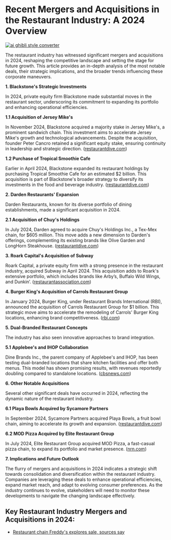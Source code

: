 # Recent Mergers and Acquisitions in the Restaurant Industry: A 2024 Overview

[![ai ghibli style converter](https://i.imgur.com/dwt8Y5G.gif)](https://witbeam.net/slzx)

The restaurant industry has witnessed significant mergers and acquisitions in 2024, reshaping the competitive landscape and setting the stage for future growth. This article provides an in-depth analysis of the most notable deals, their strategic implications, and the broader trends influencing these corporate maneuvers.

**1. Blackstone's Strategic Investments**

In 2024, private equity firm Blackstone made substantial moves in the restaurant sector, underscoring its commitment to expanding its portfolio and enhancing operational efficiencies.

**1.1 Acquisition of Jersey Mike's**

In November 2024, Blackstone acquired a majority stake in Jersey Mike's, a prominent sandwich chain. This investment aims to accelerate Jersey Mike's growth and technological advancements. Despite the acquisition, founder Peter Cancro retained a significant equity stake, ensuring continuity in leadership and strategic direction. ([restaurantdive.com](https://www.restaurantdive.com/news/10-biggest-restaurant-mergers-acquisitions-2024/735009/?utm_source=openai))

**1.2 Purchase of Tropical Smoothie Cafe**

Earlier in April 2024, Blackstone expanded its restaurant holdings by purchasing Tropical Smoothie Cafe for an estimated $2 billion. This acquisition is part of Blackstone's broader strategy to diversify its investments in the food and beverage industry. ([restaurantdive.com](https://www.restaurantdive.com/news/10-biggest-restaurant-mergers-acquisitions-2024/735009/?utm_source=openai))

**2. Darden Restaurants' Expansion**

Darden Restaurants, known for its diverse portfolio of dining establishments, made a significant acquisition in 2024.

**2.1 Acquisition of Chuy's Holdings**

In July 2024, Darden agreed to acquire Chuy's Holdings Inc., a Tex-Mex chain, for $605 million. This move adds a new dimension to Darden's offerings, complementing its existing brands like Olive Garden and LongHorn Steakhouse. ([restaurantdive.com](https://www.restaurantdive.com/news/10-biggest-restaurant-mergers-acquisitions-2024/735009/?utm_source=openai))

**3. Roark Capital's Acquisition of Subway**

Roark Capital, a private equity firm with a strong presence in the restaurant industry, acquired Subway in April 2024. This acquisition adds to Roark's extensive portfolio, which includes brands like Arby’s, Buffalo Wild Wings, and Dunkin’. ([restaurantassociation.com](https://restaurantassociation.com/posts/major-restaurant-mergers-and-acquisitions-in-2024/?utm_source=openai))

**4. Burger King's Acquisition of Carrols Restaurant Group**

In January 2024, Burger King, under Restaurant Brands International (RBI), announced the acquisition of Carrols Restaurant Group for $1 billion. This strategic move aims to accelerate the remodeling of Carrols' Burger King locations, enhancing brand competitiveness. ([rbi.com](https://www.rbi.com/English/news/news-details/2024/Burger-King-Company-to-Acquire-Carrols-Restaurant-Group/default.aspx?utm_source=openai))

**5. Dual-Branded Restaurant Concepts**

The industry has also seen innovative approaches to brand integration.

**5.1 Applebee's and IHOP Collaboration**

Dine Brands Inc., the parent company of Applebee's and IHOP, has been testing dual-branded locations that share kitchen facilities and offer both menus. This model has shown promising results, with revenues reportedly doubling compared to standalone locations. ([cbsnews.com](https://www.cbsnews.com/news/applebees-ihop-combining-share-dining-spaces-dine-brands-inc-chain-restaurants-earnings-call/?utm_source=openai))

**6. Other Notable Acquisitions**

Several other significant deals have occurred in 2024, reflecting the dynamic nature of the restaurant industry.

**6.1 Playa Bowls Acquired by Sycamore Partners**

In September 2024, Sycamore Partners acquired Playa Bowls, a fruit bowl chain, aiming to accelerate its growth and expansion. ([restaurantdive.com](https://www.restaurantdive.com/news/10-biggest-restaurant-mergers-acquisitions-2024/735009/?utm_source=openai))

**6.2 MOD Pizza Acquired by Elite Restaurant Group**

In July 2024, Elite Restaurant Group acquired MOD Pizza, a fast-casual pizza chain, to expand its portfolio and market presence. ([nrn.com](https://www.nrn.com/mergers-acquisitions/acquisition-deals-2024-include-big-players-subway-and-jersey-mike-s/gallery?utm_source=openai))

**7. Implications and Future Outlook**

The flurry of mergers and acquisitions in 2024 indicates a strategic shift towards consolidation and diversification within the restaurant industry. Companies are leveraging these deals to enhance operational efficiencies, expand market reach, and adapt to evolving consumer preferences. As the industry continues to evolve, stakeholders will need to monitor these developments to navigate the changing landscape effectively.


## Key Restaurant Industry Mergers and Acquisitions in 2024:
- [Restaurant chain Freddy's explores sale, sources say](https://www.reuters.com/business/retail-consumer/restaurant-chain-freddys-explores-sale-sources-say-2024-11-20/?utm_source=openai)
